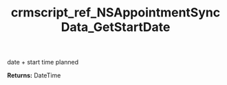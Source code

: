 ﻿---
title: crmscript_ref_NSAppointmentSyncData_GetStartDate
description: DateTime NSAppointmentSyncData.GetStartDate()
intellisense: NSAppointmentSyncData.GetStartDate
keywords: NSAppointmentSyncData, GetStartDate
so.topic: reference
---

date + start time planned

**Returns:** DateTime


